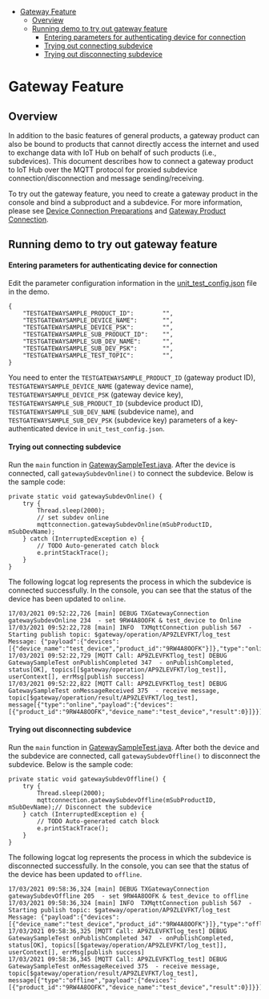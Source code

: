 * [Gateway Feature](#Gateway-Feature)
  * [Overview](#Overview)
  * [Running demo to try out gateway feature](#Running-demo-to-try-out-gateway-feature)
    * [Entering parameters for authenticating device for connection](#Entering-parameters-for-authenticating-device-for-connection)
    * [Trying out connecting subdevice](#Trying-out-connecting-subdevice)
    * [Trying out disconnecting subdevice](#Trying-out-disconnecting-subdevice)

# Gateway Feature
## Overview
In addition to the basic features of general products, a gateway product can also be bound to products that cannot directly access the internet and used to exchange data with IoT Hub on behalf of such products (i.e., subdevices). This document describes how to connect a gateway product to IoT Hub over the MQTT protocol for proxied subdevice connection/disconnection and message sending/receiving.

To try out the gateway feature, you need to create a gateway product in the console and bind a subproduct and a subdevice. For more information, please see [Device Connection Preparations](https://cloud.tencent.com/document/product/634/14442) and [Gateway Product Connection](https://cloud.tencent.com/document/product/634/32740).

## Running demo to try out gateway feature

#### Entering parameters for authenticating device for connection
Edit the parameter configuration information in the [unit_test_config.json](../../src/test/resources/unit_test_config.json) file in the demo.
```
{
    "TESTGATEWAYSAMPLE_PRODUCT_ID":        "",
    "TESTGATEWAYSAMPLE_DEVICE_NAME":       "",
    "TESTGATEWAYSAMPLE_DEVICE_PSK":        "",
    "TESTGATEWAYSAMPLE_SUB_PRODUCT_ID":    "",
    "TESTGATEWAYSAMPLE_SUB_DEV_NAME":      "",
    "TESTGATEWAYSAMPLE_SUB_DEV_PSK":       "",
    "TESTGATEWAYSAMPLE_TEST_TOPIC":        "",
}
```
You need to enter the `TESTGATEWAYSAMPLE_PRODUCT_ID` (gateway product ID), `TESTGATEWAYSAMPLE_DEVICE_NAME` (gateway device name), `TESTGATEWAYSAMPLE_DEVICE_PSK` (gateway device key), `TESTGATEWAYSAMPLE_SUB_PRODUCT_ID` (subdevice product ID), `TESTGATEWAYSAMPLE_SUB_DEV_NAME` (subdevice name), and `TESTGATEWAYSAMPLE_SUB_DEV_PSK` (subdevice key) parameters of a key-authenticated device in `unit_test_config.json`.

#### Trying out connecting subdevice

Run the `main` function in [GatewaySampleTest.java](../../src/test/java/com/tencent/iot/hub/device/java/core/gateway/GatewaySampleTest.java). After the device is connected, call `gatewaySubdevOnline()` to connect the subdevice. Below is the sample code:
```
private static void gatewaySubdevOnline() {
    try {
        Thread.sleep(2000);
        // set subdev online
        mqttconnection.gatewaySubdevOnline(mSubProductID, mSubDevName);
    } catch (InterruptedException e) {
        // TODO Auto-generated catch block
        e.printStackTrace();
    }
}
```

The following logcat log represents the process in which the subdevice is connected successfully. In the console, you can see that the status of the device has been updated to `online`.
```
17/03/2021 09:52:22,726 [main] DEBUG TXGatewayConnection gatewaySubdevOnline 234  - set 9RW4A8OOFK & test_device to Online
17/03/2021 09:52:22,728 [main] INFO  TXMqttConnection publish 567  - Starting publish topic: $gateway/operation/AP9ZLEVFKT/log_test Message: {"payload":{"devices":[{"device_name":"test_device","product_id":"9RW4A8OOFK"}]},"type":"online"}
17/03/2021 09:52:22,729 [MQTT Call: AP9ZLEVFKTlog_test] DEBUG GatewaySampleTest onPublishCompleted 347  - onPublishCompleted, status[OK], topics[[$gateway/operation/AP9ZLEVFKT/log_test]],  userContext[], errMsg[publish success]
17/03/2021 09:52:22,822 [MQTT Call: AP9ZLEVFKTlog_test] DEBUG GatewaySampleTest onMessageReceived 375  - receive message, topic[$gateway/operation/result/AP9ZLEVFKT/log_test], message[{"type":"online","payload":{"devices":[{"product_id":"9RW4A8OOFK","device_name":"test_device","result":0}]}}]
```

#### Trying out disconnecting subdevice

Run the `main` function in [GatewaySampleTest.java](../../src/test/java/com/tencent/iot/hub/device/java/core/gateway/GatewaySampleTest.java). After both the device and the subdevice are connected, call `gatewaySubdevOffline()` to disconnect the subdevice. Below is the sample code:
```
private static void gatewaySubdevOffline() {
    try {
        Thread.sleep(2000);
        mqttconnection.gatewaySubdevOffline(mSubProductID, mSubDevName);// Disconnect the subdevice
    } catch (InterruptedException e) {
        // TODO Auto-generated catch block
        e.printStackTrace();
    }
}
```

The following logcat log represents the process in which the subdevice is disconnected successfully. In the console, you can see that the status of the device has been updated to `offline`.
```
17/03/2021 09:58:36,324 [main] DEBUG TXGatewayConnection gatewaySubdevOffline 205  - set 9RW4A8OOFK & test_device to offline
17/03/2021 09:58:36,324 [main] INFO  TXMqttConnection publish 567  - Starting publish topic: $gateway/operation/AP9ZLEVFKT/log_test Message: {"payload":{"devices":[{"device_name":"test_device","product_id":"9RW4A8OOFK"}]},"type":"offline"}
17/03/2021 09:58:36,325 [MQTT Call: AP9ZLEVFKTlog_test] DEBUG GatewaySampleTest onPublishCompleted 347  - onPublishCompleted, status[OK], topics[[$gateway/operation/AP9ZLEVFKT/log_test]],  userContext[], errMsg[publish success]
17/03/2021 09:58:36,345 [MQTT Call: AP9ZLEVFKTlog_test] DEBUG GatewaySampleTest onMessageReceived 375  - receive message, topic[$gateway/operation/result/AP9ZLEVFKT/log_test], message[{"type":"offline","payload":{"devices":[{"product_id":"9RW4A8OOFK","device_name":"test_device","result":0}]}}]
```

